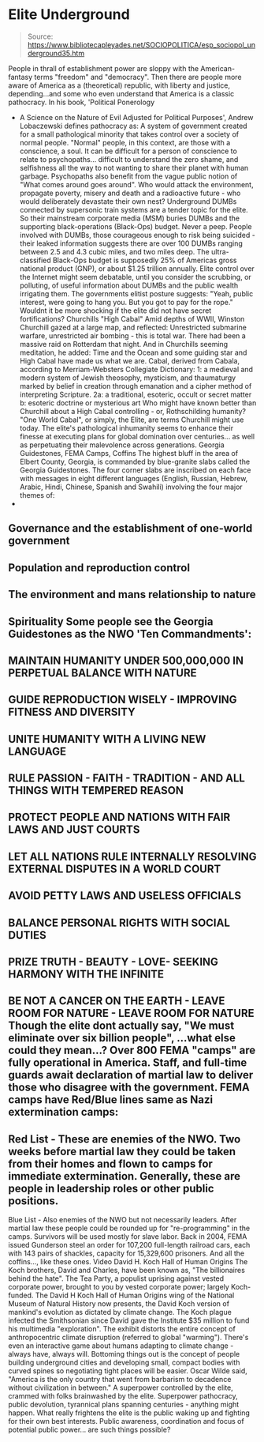# Elite Underground

> Source: https://www.bibliotecapleyades.net/SOCIOPOLITICA/esp_sociopol_underground35.htm

People in thrall of establishment power are sloppy with the
American-fantasy terms "freedom" and "democracy".
Then there are people more aware of America
as a (theoretical) republic, with liberty and justice, depending...and
some who even understand that America is a classic pathocracy.
In his book, 'Political Ponerology
- A
Science on the Nature of Evil Adjusted for Political Purposes',
Andrew Lobaczewski defines pathocracy as:
A system of government created for a
small pathological minority that takes control over a society of
normal people.
"Normal" people, in this context, are those
with a conscience, a soul.
It can be difficult for a person of conscience to relate
to
psychopaths... difficult to understand the zero shame, and selfishness
all the way to not wanting to share their planet with
human garbage.
Psychopaths also benefit from the vague public notion of "What comes
around goes around". Who would attack the environment, propagate
poverty, misery and death and a radioactive future - who would
deliberately devastate their own nest?
Underground DUMBs connected by supersonic train systems are a tender
topic for the elite. So their mainstream corporate media (MSM) buries
DUMBs and the supporting black-operations (Black-Ops) budget. Never a
peep.
People involved with DUMBs, those courageous enough to risk being
suicided - their leaked information suggests there are over 100 DUMBs
ranging between 2.5 and 4.3 cubic miles, and two miles deep.
The
ultra-classified
Black-Ops budget is supposedly 25% of Americas gross
national product (GNP), or about $1.25 trillion annually.
Elite control over the Internet might seem debatable, until you consider
the scrubbing, or polluting, of useful information about DUMBs and the
public wealth irrigating them.
The governments elitist posture suggests:
"Yeah, public interest, were going to hang
you. But you got to pay for the rope."
Wouldnt it be more shocking if the elite did not have secret
fortifications?
Churchills "High
Cabal"
Amid depths of WWII,
Winston
Churchill gazed at a large map, and reflected:
Unrestricted submarine warfare,
unrestricted air bombing - this is total war.
There had been a massive raid on Rotterdam
that night.
And in Churchills seeming meditation, he added:
Time and the Ocean and some guiding star
and High Cabal have made us what we are.
Cabal, derived from Cabala, according to
Merriam-Websters Collegiate Dictionary:
1: a medieval and modern system of
Jewish theosophy, mysticism, and thaumaturgy marked by belief in
creation through emanation and a cipher method of interpreting
Scripture.
2a: a traditional, esoteric, occult or secret matter
b:
esoteric doctrine or mysterious art
Who might have known better than Churchill
about a High Cabal controlling - or, Rothschilding humanity?
"One World Cabal", or simply,
the Elite, are terms Churchill might use
today.
The elite's pathological inhumanity seems to enhance their finesse at
executing plans for global domination over centuries... as well as
perpetuating their malevolence across generations.
Georgia
Guidestones, FEMA Camps, Coffins
The highest bluff in the area of Elbert County, Georgia, is commanded by
blue-granite slabs called the
Georgia Guidestones.
The four corner slabs are inscribed on each face with messages in eight
different languages (English, Russian, Hebrew, Arabic, Hindi, Chinese,
Spanish and Swahili) involving the four major themes of:
-
Governance and the establishment of
one-world government
-
Population and reproduction control
-
The environment and mans
relationship to nature
-
Spirituality
Some people see the Georgia Guidestones as
the NWO
'Ten Commandments':
-
MAINTAIN HUMANITY UNDER 500,000,000
IN PERPETUAL BALANCE WITH NATURE
-
GUIDE REPRODUCTION WISELY -
IMPROVING FITNESS AND DIVERSITY
-
UNITE HUMANITY WITH A LIVING NEW
LANGUAGE
-
RULE PASSION - FAITH - TRADITION -
AND ALL THINGS WITH TEMPERED REASON
-
PROTECT PEOPLE AND NATIONS WITH FAIR
LAWS AND JUST COURTS
-
LET ALL NATIONS RULE INTERNALLY
RESOLVING EXTERNAL DISPUTES IN A WORLD COURT
-
AVOID PETTY LAWS AND USELESS
OFFICIALS
-
BALANCE PERSONAL RIGHTS WITH SOCIAL
DUTIES
-
PRIZE TRUTH - BEAUTY - LOVE- SEEKING
HARMONY WITH THE INFINITE
-
BE NOT A CANCER ON THE EARTH - LEAVE
ROOM FOR NATURE - LEAVE ROOM FOR NATURE
Though the elite dont actually say,
"We
must eliminate over six billion people",
...what else could they mean...?
Over 800
FEMA "camps" are fully operational in America. Staff, and full-time
guards await declaration of martial law to deliver those who disagree
with the government.
FEMA camps have
Red/Blue lines same as Nazi extermination camps:
-
Red List - These are enemies of the
NWO. Two weeks before martial law they could be taken from their
homes and flown to camps for immediate extermination. Generally,
these are people in leadership roles or other public positions.
-
Blue List - Also enemies of the NWO
but not necessarily leaders. After martial law these people
could be rounded up for "re-programming" in the camps. Survivors
will be used mostly for slave labor.
Back in 2004, FEMA issued Gunderson steel an
order for 107,200 full-length railroad cars, each with 143 pairs of
shackles, capacity for 15,329,600 prisoners.
And all the
coffins..., like
these ones.
Video
David H. Koch Hall of
Human Origins
The
Koch brothers, David and Charles, have been known as,
"The
billionaires behind the hate".
The Tea Party, a populist uprising
against vested corporate power, brought to you by vested corporate
power; largely Koch-funded.
The David H Koch Hall of Human Origins wing
of the National Museum of Natural History now presents, the David Koch
version of mankind's evolution as dictated
by climate change.
The Koch plague infected the Smithsonian
since David gave the Institute $35 million to fund his multimedia
"exploration". The exhibit distorts the entire concept of
anthropocentric climate disruption (referred to
global "warming"). There's even an interactive game
about humans adapting to climate change - always have, always will.
Bottoming things out is the concept of
people building underground cities and developing small, compact bodies
with curved spines so negotiating tight places will be easier.
Oscar Wilde said,
"America is the only country that went
from barbarism to decadence without civilization in between."
A superpower controlled by the elite,
crammed with folks brainwashed by the elite. Superpower pathocracy,
public devolution, tyrannical plans spanning centuries - anything might
happen.
What really frightens the elite is the public waking up and fighting for
their own best interests.
Public awareness, coordination and focus of potential public power...
are such things possible?
